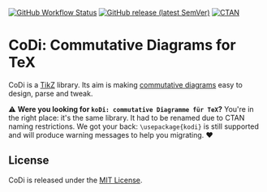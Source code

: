 [![GitHub Workflow Status][tests-shield]][tests-link]
[![GitHub release (latest SemVer)][release-shield]][release-link]
[![CTAN][ctan-shield]][ctan-link]

[tests-shield]: https://img.shields.io/github/workflow/status/paolobrasolin/commutative-diagrams/Tests?label=Nightly%20tests&logo=github
[tests-link]: https://github.com/paolobrasolin/commutative-diagrams/actions?query=workflow%3ATests+event%3Aschedule+branch%3Amaster
[release-shield]: https://img.shields.io/github/v/release/paolobrasolin/commutative-diagrams?label=Latest%20release&logo=github&sort=semver
[release-link]: https://github.com/paolobrasolin/commutative-diagrams/releases
[ctan-shield]: https://img.shields.io/ctan/v/commutative-diagrams?label=CTAN
[ctan-link]: https://ctan.org/pkg/commutative-diagrams

# CoDi: Commutative Diagrams for TeX

CoDi is a [TikZ] library. Its aim is making [commutative diagrams] easy to design, parse and tweak.

[TikZ]: https://en.wikipedia.org/wiki/PGF/TikZ
[commutative diagrams]: https://en.wikipedia.org/wiki/Commutative_diagram


:warning: **Were you looking for `koDi: commutative Diagramme für TeX`?**
You're in the right place: it's the same library.
It had to be renamed due to CTAN naming restrictions.
We got your back: `\usepackage{kodi}` is still supported and will produce warning messages to help you migrating. :heart:

## License

CoDi is released under the [MIT License].

[MIT License]: https://opensource.org/licenses/MIT